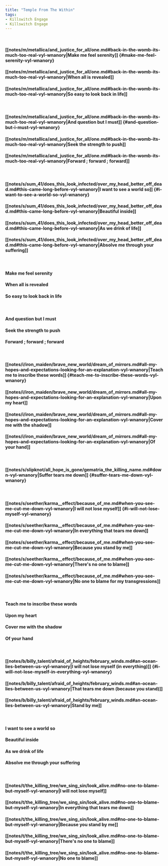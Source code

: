 ```yaml
---
title: "Temple From The Within"
tags:
- Killswitch Engage
- Killswitch Engage
---
```

&nbsp;
#### [[notes/m/metallica/and_justice_for_all/one.md#back-in-the-womb-its-much-too-real-vyl-wnanory|Make me feel serenity]] {#make-me-feel-serenity-vyl-wnanory}
#### [[notes/m/metallica/and_justice_for_all/one.md#back-in-the-womb-its-much-too-real-vyl-wnanory|When all is revealed]]
#### [[notes/m/metallica/and_justice_for_all/one.md#back-in-the-womb-its-much-too-real-vyl-wnanory|So easy to look back in life]]
&nbsp;
#### [[notes/m/metallica/and_justice_for_all/one.md#back-in-the-womb-its-much-too-real-vyl-wnanory|And question but I must]] {#and-question-but-i-must-vyl-wnanory}
#### [[notes/m/metallica/and_justice_for_all/one.md#back-in-the-womb-its-much-too-real-vyl-wnanory|Seek the strength to push]]
#### [[notes/m/metallica/and_justice_for_all/one.md#back-in-the-womb-its-much-too-real-vyl-wnanory|Forward ; forward ; forward]]
&nbsp;
#### [[notes/s/sum_41/does_this_look_infected/over_my_head_better_off_dead.md#this-came-long-before-vyl-wnanory|I want to see a world so]] {#i-want-to-see-a-world-so-vyl-wnanory}
#### [[notes/s/sum_41/does_this_look_infected/over_my_head_better_off_dead.md#this-came-long-before-vyl-wnanory|Beautiful inside]]
#### [[notes/s/sum_41/does_this_look_infected/over_my_head_better_off_dead.md#this-came-long-before-vyl-wnanory|As we drink of life]]
#### [[notes/s/sum_41/does_this_look_infected/over_my_head_better_off_dead.md#this-came-long-before-vyl-wnanory|Absolve me through your suffering]]
&nbsp;
#### Make me feel serenity
#### When all is revealed
#### So easy to look back in life
&nbsp;
#### And question but I must
#### Seek the strength to push
#### Forward ; forward ; forward
&nbsp;
#### [[notes/i/iron_maiden/brave_new_world/dream_of_mirrors.md#all-my-hopes-and-expectations-looking-for-an-explanation-vyl-wnanory|Teach me to inscribe these words]] {#teach-me-to-inscribe-these-words-vyl-wnanory}
#### [[notes/i/iron_maiden/brave_new_world/dream_of_mirrors.md#all-my-hopes-and-expectations-looking-for-an-explanation-vyl-wnanory|Upon my heart]]
#### [[notes/i/iron_maiden/brave_new_world/dream_of_mirrors.md#all-my-hopes-and-expectations-looking-for-an-explanation-vyl-wnanory|Cover me with the shadow]]
#### [[notes/i/iron_maiden/brave_new_world/dream_of_mirrors.md#all-my-hopes-and-expectations-looking-for-an-explanation-vyl-wnanory|Of your hand]]
&nbsp;
#### [[notes/s/slipknot/all_hope_is_gone/gematria_the_killing_name.md#down-vyl-wnanory|Suffer tears me down]] {#suffer-tears-me-down-vyl-wnanory}
&nbsp;
#### [[notes/s/seether/karma__effect/because_of_me.md#when-you-see-me-cut-me-down-vyl-wnanory|I will not lose myself]] {#i-will-not-lose-myself-vyl-wnanory}
#### [[notes/s/seether/karma__effect/because_of_me.md#when-you-see-me-cut-me-down-vyl-wnanory|In everything that tears me down]]
#### [[notes/s/seether/karma__effect/because_of_me.md#when-you-see-me-cut-me-down-vyl-wnanory|Because you stand by me]]
#### [[notes/s/seether/karma__effect/because_of_me.md#when-you-see-me-cut-me-down-vyl-wnanory|There's no one to blame]]
#### [[notes/s/seether/karma__effect/because_of_me.md#when-you-see-me-cut-me-down-vyl-wnanory|No one to blame for my transgressions]]
&nbsp;
#### Teach me to inscribe these words
#### Upon my heart
#### Cover me with the shadow
#### Of your hand
&nbsp;
#### [[notes/b/billy_talent/afraid_of_heights/february_winds.md#an-ocean-lies-between-us-vyl-wnanory|I will not lose myself (in everything)]] {#i-will-not-lose-myself-in-everything-vyl-wnanory}
#### [[notes/b/billy_talent/afraid_of_heights/february_winds.md#an-ocean-lies-between-us-vyl-wnanory|That tears me down (because you stand)]]
#### [[notes/b/billy_talent/afraid_of_heights/february_winds.md#an-ocean-lies-between-us-vyl-wnanory|Stand by me]]
&nbsp;
#### I want to see a world so
#### Beautiful inside
#### As we drink of life
#### Absolve me through your suffering
&nbsp;
#### [[notes/t/the_killing_tree/we_sing_sin/look_alive.md#no-one-to-blame-but-myself-vyl-wnanory|I will not lose myself]]
#### [[notes/t/the_killing_tree/we_sing_sin/look_alive.md#no-one-to-blame-but-myself-vyl-wnanory|In everything that tears me down]]
#### [[notes/t/the_killing_tree/we_sing_sin/look_alive.md#no-one-to-blame-but-myself-vyl-wnanory|Because you stand by me]]
#### [[notes/t/the_killing_tree/we_sing_sin/look_alive.md#no-one-to-blame-but-myself-vyl-wnanory|There's no one to blame]]
#### [[notes/t/the_killing_tree/we_sing_sin/look_alive.md#no-one-to-blame-but-myself-vyl-wnanory|No one to blame]]
